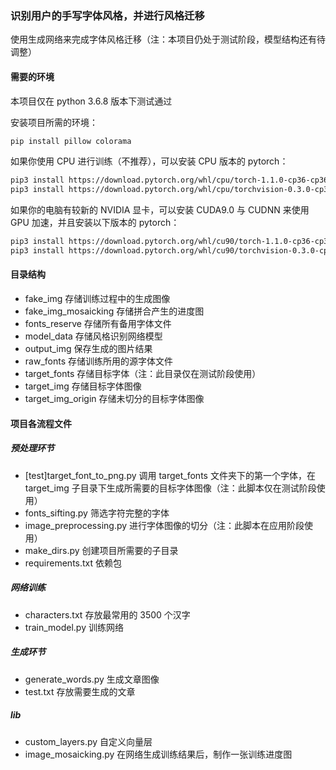 ### 识别用户的手写字体风格，并进行风格迁移

使用生成网络来完成字体风格迁移（注：本项目仍处于测试阶段，模型结构还有待调整）

#### 需要的环境

本项目仅在 python 3.6.8 版本下测试通过

安装项目所需的环境：

```bash
pip install pillow colorama
```

如果你使用 CPU 进行训练（不推荐），可以安装 CPU 版本的 pytorch：

```bash
pip3 install https://download.pytorch.org/whl/cpu/torch-1.1.0-cp36-cp36m-win_amd64.whl
pip3 install https://download.pytorch.org/whl/cpu/torchvision-0.3.0-cp36-cp36m-win_amd64.whl
```

如果你的电脑有较新的 NVIDIA 显卡，可以安装 CUDA9.0 与 CUDNN 来使用 GPU 加速，并且安装以下版本的 pytorch：

```bash
pip3 install https://download.pytorch.org/whl/cu90/torch-1.1.0-cp36-cp36m-win_amd64.whl
pip3 install https://download.pytorch.org/whl/cu90/torchvision-0.3.0-cp36-cp36m-win_amd64.whl
```

#### 目录结构

-   fake_img 存储训练过程中的生成图像
-   fake_img_mosaicking 存储拼合产生的进度图
-   fonts_reserve 存储所有备用字体文件
-   model_data 存储风格识别网络模型
-   output_img 保存生成的图片结果
-   raw_fonts 存储训练所用的源字体文件
-   target_fonts 存储目标字体（注：此目录仅在测试阶段使用）
-   target_img 存储目标字体图像
-   target_img_origin 存储未切分的目标字体图像

#### 项目各流程文件

##### 预处理环节

-   [test]target_font_to_png.py 调用 target_fonts 文件夹下的第一个字体，在 target_img 子目录下生成所需要的目标字体图像（注：此脚本仅在测试阶段使用）
-   fonts_sifting.py 筛选字符完整的字体
-   image_preprocessing.py 进行字体图像的切分（注：此脚本在应用阶段使用）
-   make_dirs.py 创建项目所需要的子目录
-   requirements.txt 依赖包

##### 网络训练

-   characters.txt 存放最常用的 3500 个汉字
-   train_model.py 训练网络

##### 生成环节

-   generate_words.py 生成文章图像
-   test.txt 存放需要生成的文章

##### lib

-   custom_layers.py 自定义向量层
-   image_mosaicking.py 在网络生成训练结果后，制作一张训练进度图